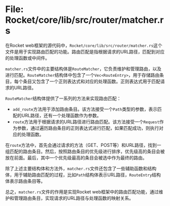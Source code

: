 # File: Rocket/core/lib/src/router/matcher.rs

在Rocket web框架的源代码中，`Rocket/core/lib/src/router/matcher.rs`这个文件是用于实现路由匹配的功能。路由匹配是指根据请求的URL路径，匹配到对应的处理函数或中间件。

`matcher.rs`文件中的主要结构体是`RouteMatcher`，它负责维护和管理路由，以及进行匹配。`RouteMatcher`结构体中包含了一个`Vec<RouteEntry>`，用于存储路由条目，每个条目又包含了一个正则表达式和对应的处理函数。正则表达式用于匹配请求的URL路径。

`RouteMatcher`结构体提供了一系列的方法来实现路由匹配：

- `add_route`方法用于添加路由条目。该方法接受一个`Path`类型的参数，表示匹配的URL路径，还有一个处理函数作为参数。
- `route`方法用于根据请求的URL路径进行路由匹配。该方法接受一个`Request`作为参数，通过遍历路由条目的正则表达式进行匹配，如果匹配成功，则执行对应的处理函数。

在`route`方法中，首先会通过请求的方法（GET、POST等）和URL路径，找到一组匹配的路由条目。然后，按照路由条目的优先级进行排序，优先级高的条目会被放在前面。最后，其中一个优先级最高的条目会被选中作为最终的路由。

除了上述主要结构体和方法外，`matcher.rs`文件还包含了一些辅助函数和结构体，用于辅助路由匹配的过程，比如`Path`结构体表示URL路径，`RouteEntry`结构体表示路由条目等。

总之，`matcher.rs`文件的作用是实现Rocket web框架中的路由匹配功能，通过维护和管理路由条目，实现请求的URL路径与处理函数的映射关系。

